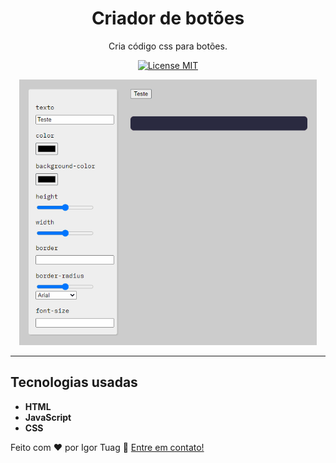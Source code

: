 <h1 align="center">
Criador de botões
</h1>

<p align="center">Cria código css para botões. </p>

<p align="center">
  <a href="https://opensource.org/licenses/MIT">
    <img src="https://img.shields.io/badge/License-MIT-blue.svg" alt="License MIT">
  </a>
</p>

<div>
  <p align="center">
  <img src="./.github/demo.gif" alt="demo" height="425">
   </p>
</div>

<hr />

## Tecnologias usadas

- **HTML**
- **JavaScript** 
- **CSS** 

Feito com ❤️ por Igor Tuag 👋 [Entre em contato!](https://www.linkedin.com/in/igortuag/)
